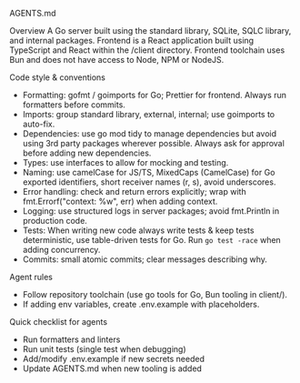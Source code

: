 AGENTS.md

Overview
A Go server built using the standard library, SQLite, SQLC library, and internal packages.
Frontend is a React application built using TypeScript and React within the /client directory. Frontend toolchain uses Bun and does not have access to Node, NPM or NodeJS.

Code style & conventions
- Formatting: gofmt / goimports for Go; Prettier for frontend. Always run formatters before commits.
- Imports: group standard library, external, internal; use goimports to auto-fix.
- Dependencies: use go mod tidy to manage dependencies but avoid using 3rd party packages wherever possible. Always ask for approval before adding new dependencies.
- Types: use interfaces to allow for mocking and testing.
- Naming: use camelCase for JS/TS, MixedCaps (CamelCase) for Go exported identifiers, short receiver names (r, s), avoid underscores.
- Error handling: check and return errors explicitly; wrap with fmt.Errorf("context: %w", err) when adding context.
- Logging: use structured logs in server packages; avoid fmt.Println in production code.
- Tests: When writing new code always write tests & keep tests deterministic, use table-driven tests for Go. Run `go test -race` when adding concurrency.
- Commits: small atomic commits; clear messages describing why.

Agent rules
- Follow repository toolchain (use go tools for Go, Bun tooling in client/).
- If adding env variables, create .env.example with placeholders.

Quick checklist for agents
- Run formatters and linters
- Run unit tests (single test when debugging)
- Add/modify .env.example if new secrets needed
- Update AGENTS.md when new tooling is added
